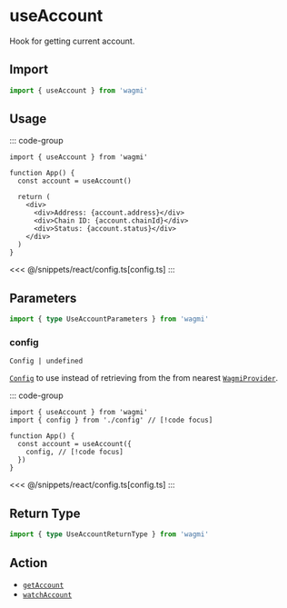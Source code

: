 # useAccount

Hook for getting current account.

## Import

```ts
import { useAccount } from 'wagmi'
```

## Usage

::: code-group
```tsx [index.tsx]
import { useAccount } from 'wagmi'

function App() {
  const account = useAccount()

  return (
    <div>
      <div>Address: {account.address}</div>
      <div>Chain ID: {account.chainId}</div>
      <div>Status: {account.status}</div>
    </div>
  )
}
```
<<< @/snippets/react/config.ts[config.ts]
:::

## Parameters

```ts
import { type UseAccountParameters } from 'wagmi'
```

### config

`Config | undefined`

[`Config`](/react/createConfig#config) to use instead of retrieving from the from nearest [`WagmiProvider`](/react/WagmiProvider).

::: code-group
```tsx [index.tsx]
import { useAccount } from 'wagmi'
import { config } from './config' // [!code focus]

function App() {
  const account = useAccount({
    config, // [!code focus]
  })
}
```
<<< @/snippets/react/config.ts[config.ts]
:::

## Return Type

```ts
import { type UseAccountReturnType } from 'wagmi'
```

<!--@include: @shared/getAccount-return-type.md-->

## Action

- [`getAccount`](/core/api/actions/getAccount)
- [`watchAccount`](/core/api/actions/watchAccount)